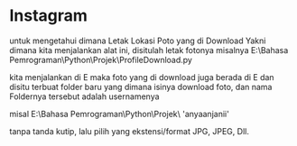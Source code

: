 # Instagram

untuk mengetahui dimana Letak Lokasi Poto yang di Download
Yakni dimana kita menjalankan alat ini, disitulah letak fotonya
misalnya E:\Bahasa Pemrograman\Python\Projek\ProfileDownload.py

kita menjalankan di E maka foto yang di download juga berada di E
dan disitu terbuat folder baru yang dimana isinya download foto, dan nama Foldernya tersebut adalah
usernamenya

misal E:\Bahasa Pemrograman\Python\Projek\ 'anyaanjanii'

tanpa tanda kutip, lalu pilih yang ekstensi/format JPG, JPEG, Dll.
